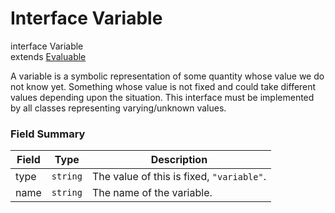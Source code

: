 Interface Variable
======

interface Variable<br>
extends [Evaluable](reference/v/0.2.1/core/definitions/Evaluable)

A variable is a symbolic representation of some quantity whose value we do not
know yet. Something whose value is not fixed and could take different values
depending upon the situation.
This interface must be implemented by all classes representing varying/unknown
values.

### Field Summary

Field | Type | Description
------|------|------
type | `string` | The value of this is fixed, `"variable"`.
name | `string` | The name of the variable.